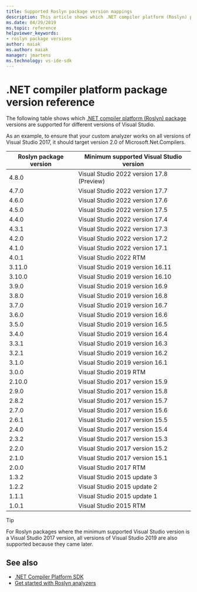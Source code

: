 ```yaml
---
title: Supported Roslyn package version mappings
description: This article shows which .NET compiler platform (Roslyn) package versions are supported for different versions of Visual Studio.
ms.date: 04/29/2019
ms.topic: reference
helpviewer_keywords:
- roslyn package versions
author: maiak
ms.author: maiak
manager: jmartens
ms.technology: vs-ide-sdk
---
```

# .NET compiler platform package version reference


The following table shows which [.NET compiler platform (Roslyn) package](https://www.nuget.org/packages/Microsoft.Net.Compilers/) versions are supported for different versions of Visual Studio.

As an example, to ensure that your custom analyzer works on all versions of Visual Studio 2017, it should target version 2.0 of Microsoft.Net.Compilers.

| Roslyn package version | Minimum supported Visual Studio version |
| - | - |
| 4.8.0 | Visual Studio 2022 version 17.8 (Preview) |
| 4.7.0 | Visual Studio 2022 version 17.7 |
| 4.6.0 | Visual Studio 2022 version 17.6 |
| 4.5.0 | Visual Studio 2022 version 17.5 |
| 4.4.0 | Visual Studio 2022 version 17.4 |
| 4.3.1 | Visual Studio 2022 version 17.3 |
| 4.2.0 | Visual Studio 2022 version 17.2 |
| 4.1.0 | Visual Studio 2022 version 17.1 |
| 4.0.1 | Visual Studio 2022 RTM |
| 3.11.0 | Visual Studio 2019 version 16.11 |
| 3.10.0 | Visual Studio 2019 version 16.10 |
| 3.9.0 | Visual Studio 2019 version 16.9 |
| 3.8.0 | Visual Studio 2019 version 16.8 |
| 3.7.0 | Visual Studio 2019 version 16.7 |
| 3.6.0 | Visual Studio 2019 version 16.6 |
| 3.5.0 | Visual Studio 2019 version 16.5 |
| 3.4.0 | Visual Studio 2019 version 16.4 |
| 3.3.1 | Visual Studio 2019 version 16.3 |
| 3.2.1 | Visual Studio 2019 version 16.2 |
| 3.1.0 | Visual Studio 2019 version 16.1 |
| 3.0.0 | Visual Studio 2019 RTM |
| 2.10.0 | Visual Studio 2017 version 15.9 |
| 2.9.0 | Visual Studio 2017 version 15.8 |
| 2.8.2 | Visual Studio 2017 version 15.7 |
| 2.7.0 | Visual Studio 2017 version 15.6 |
| 2.6.1 | Visual Studio 2017 version 15.5 |
| 2.4.0 | Visual Studio 2017 version 15.4 |
| 2.3.2 | Visual Studio 2017 version 15.3 |
| 2.2.0 | Visual Studio 2017 version 15.2 |
| 2.1.0 | Visual Studio 2017 version 15.1 |
| 2.0.0 | Visual Studio 2017 RTM |
| 1.3.2 | Visual Studio 2015 update 3 |
| 1.2.2 | Visual Studio 2015 update 2 |
| 1.1.1 | Visual Studio 2015 update 1 |
| 1.0.1 | Visual Studio 2015 RTM |

> [!TIP]
> For Roslyn packages where the minimum supported Visual Studio version is a Visual Studio 2017 version, all versions of Visual Studio 2019 are also supported because they came later.

## See also

- [.NET Compiler Platform SDK](/dotnet/csharp/roslyn-sdk/)
- [Get started with Roslyn analyzers](getting-started-with-roslyn-analyzers.md)
